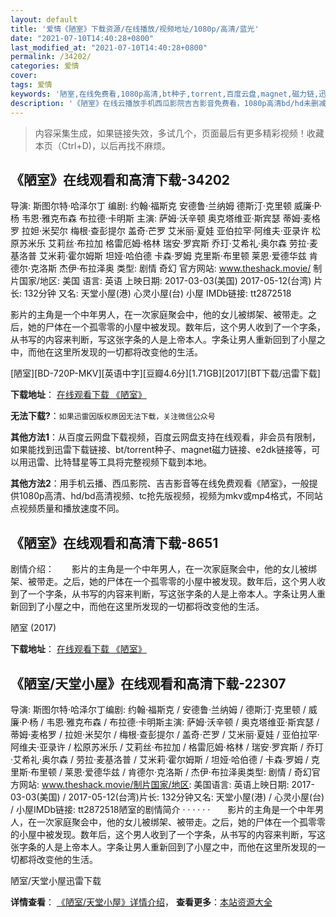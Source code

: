 ```yaml
---
layout: default
title: '爱情《陋室》下载资源/在线播放/视频地址/1080p/高清/蓝光'
date: "2021-07-10T14:40:28+0800"
last_modified_at: "2021-07-10T14:40:28+0800"
permalink: /34202/
categories: 爱情
cover:
tags: 爱情
keywords: '陋室,在线免费看,1080p高清,bt种子,torrent,百度云盘,magnet,磁力链,迅雷下载资源'
description: '《陋室》在线云播放手机西瓜影院吉吉影音免费看，1080p高清bd/hd未删减完整版和tc抢先枪版，mkv/mp4格式，附带bt/torrent种子、magnet/磁力链、百度云盘、网盘资源迅雷下载链接'
---
```


>内容采集生成，如果链接失效，多试几个，页面最后有更多精彩视频！收藏本页（Ctrl+D)，以后再找不麻烦。


## 《陋室》在线观看和高清下载-34202

导演: 斯图尔特·哈泽尔丁 编剧: 约翰·福斯克 安德鲁·兰纳姆 德斯汀·克里顿 威廉·P·杨 韦恩·雅克布森 布拉德·卡明斯 主演: 萨姆·沃辛顿 奥克塔维亚·斯宾瑟 蒂姆·麦格罗 拉妲·米契尔 梅根·查彭提尔 盖奇·芒罗 艾米丽·夏娃 亚伯拉罕·阿维夫·亚录许 松原苏米乐 艾莉丝·布拉加 格雷厄姆·格林 瑞安·罗宾斯 乔玎·艾希礼·奥尔森 劳拉·麦基洛普 艾米莉·霍尔姆斯 坦娅·哈伯德 卡森·罗姆 克里斯·布里顿 莱恩·爱德华兹 肯德尔·克洛斯 杰伊·布拉泽奥 类型: 剧情 奇幻 官方网站: www.theshack.movie/ 制片国家/地区: 美国 语言: 英语 上映日期: 2017-03-03(美国) 2017-05-12(台湾) 片长: 132分钟 又名: 天堂小屋(港) 心灵小屋(台) 小屋 IMDb链接: tt2872518

影片的主角是一个中年男人，在一次家庭聚会中，他的女儿被绑架、被带走。之后，她的尸体在一个孤零零的小屋中被发现。数年后，这个男人收到了一个字条，从书写的内容来判断，写这张字条的人是上帝本人。字条让男人重新回到了小屋之中，而他在这里所发现的一切都将改变他的生活。


[陋室][BD-720P-MKV][英语中字][豆瓣4.6分][1.71GB][2017][BT下载/迅雷下载]

**下载地址**： [在线观看下载 《陋室》](https://www.btdx8.com/torrent/ls_2017.html) 


**无法下载?**：`如果迅雷因版权原因无法下载，关注微信公众号 `

**其他方法1**：从百度云网盘下载视频，百度云网盘支持在线观看，非会员有限制，如果能找到迅雷下载链接、bt/torrent种子、magnet磁力链接、e2dk链接等，可以用迅雷、比特彗星等工具将完整视频下载到本地。

**其他方法2**：用手机云播、西瓜影院、吉吉影音等在线免费观看《陋室》，一般提供1080p高清、hd/bd高清视频、tc抢先版视频，视频为mkv或mp4格式，不同站点视频质量和播放速度不同。


## 《陋室》在线观看和高清下载-8651

剧情介绍：　　影片的主角是一个中年男人，在一次家庭聚会中，他的女儿被绑架、被带走。之后，她的尸体在一个孤零零的小屋中被发现。数年后，这个男人收到了一个字条，从书写的内容来判断，写这张字条的人是上帝本人。字条让男人重新回到了小屋之中，而他在这里所发现的一切都将改变他的生活。


陋室 (2017)

**下载地址**： [在线观看下载 《陋室》](https://www.btbtdy.me/btdy/dy10666.html) 


## 《陋室/天堂小屋》在线观看和高清下载-22307

导演: 斯图尔特·哈泽尔丁编剧: 约翰·福斯克 / 安德鲁·兰纳姆 / 德斯汀·克里顿 / 威廉·P·杨 / 韦恩·雅克布森 / 布拉德·卡明斯主演: 萨姆·沃辛顿 / 奥克塔维亚·斯宾瑟 / 蒂姆·麦格罗 / 拉妲·米契尔 / 梅根·查彭提尔 / 盖奇·芒罗 / 艾米丽·夏娃 / 亚伯拉罕·阿维夫·亚录许 / 松原苏米乐 / 艾莉丝·布拉加 / 格雷厄姆·格林 / 瑞安·罗宾斯 / 乔玎·艾希礼·奥尔森 / 劳拉·麦基洛普 / 艾米莉·霍尔姆斯 / 坦娅·哈伯德 / 卡森·罗姆 / 克里斯·布里顿 / 莱恩·爱德华兹 / 肯德尔·克洛斯 / 杰伊·布拉泽奥类型: 剧情 / 奇幻官方网站: www.theshack.movie/制片国家/地区: 美国语言: 英语上映日期: 2017-03-03(美国) / 2017-05-12(台湾)片长: 132分钟又名: 天堂小屋(港) / 心灵小屋(台) / 小屋IMDb链接: tt2872518陋室的剧情简介 · · · · · ·　　影片的主角是一个中年男人，在一次家庭聚会中，他的女儿被绑架、被带走。之后，她的尸体在一个孤零零的小屋中被发现。数年后，这个男人收到了一个字条，从书写的内容来判断，写这张字条的人是上帝本人。字条让男人重新回到了小屋之中，而他在这里所发现的一切都将改变他的生活。


陋室/天堂小屋迅雷下载

**详情查看**： [《陋室/天堂小屋》详情介绍](/movie/22307/)， **查看更多**：[本站资源大全](/movie/t/all/)

